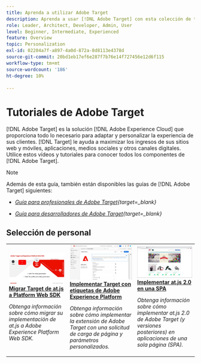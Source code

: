 ```yaml
---
title: Aprenda a utilizar Adobe Target
description: Aprenda a usar [!DNL Adobe Target] con esta colección de tutoriales y vídeos que cubren todos sus componentes.
role: Leader, Architect, Developer, Admin, User
level: Beginner, Intermediate, Experienced
feature: Overview
topic: Personalization
exl-id: 02204a7f-a897-4a0d-872a-8d8113e4378d
source-git-commit: 20bd1eb17ef6e287f7b76e14f727456e12d6f115
workflow-type: tm+mt
source-wordcount: '186'
ht-degree: 10%

---
```


# Tutoriales de Adobe Target

[!DNL Adobe Target] es la solución [!DNL Adobe Experience Cloud] que proporciona todo lo necesario para adaptar y personalizar la experiencia de sus clientes. [!DNL Target] le ayuda a maximizar los ingresos de sus sitios web y móviles, aplicaciones, medios sociales y otros canales digitales. Utilice estos vídeos y tutoriales para conocer todos los componentes de [!DNL Adobe Target].

>[!NOTE]
>
>Además de esta guía, también están disponibles las guías de [!DNL Adobe Target] siguientes:
>
>* *[Guía para profesionales de Adobe Target](https://experienceleague.adobe.com/docs/target/using/target-home.html?lang=es){target=_blank}*
>
>* *[Guía para desarrolladores de Adobe Target](https://experienceleague.adobe.com/docs/target-dev/developer/overview.html?lang=es){target=_blank}*

<div id="recs-overview-body-1"></div>
<div id="recs-overview-body-2"></div>
<div id="recs-overview-body-3"></div>
<div id="recs-overview-body-4"></div>
<div id="recs-overview-body-5"></div>
<div id="recs-overview-body-6"></div>

## Selección de personal

<table style="margin-top: 0 !important">
<tr>
  <td>
    <a href="https://experienceleague.adobe.com/docs/platform-learn/migrate-target-to-websdk/introduction.html?lang=es">
      <img alt="Migración de Target de at.js a Platform Web SDK" src="./assets/thumb_websdk.jpg" />
    </a>
    <div>
      <a href="https://experienceleague.adobe.com/docs/platform-learn/migrate-target-to-websdk/introduction.html?lang=es">
    <strong>Migrar Target de at.js a Platform Web SDK</strong>
    </a>
    </div>
    <p>
    <em>Obtenga información sobre cómo migrar su implementación de at.js a Adobe Experience Platform Web SDK.</em>
    <p>
  </td>
  <td>
    <a href="https://experienceleague.adobe.com/docs/platform-learn/implement-in-websites/implement-solutions/target.html?lang=es"> 
      <img alt="Implementación de Target con etiquetas de Adobe Experience Platform" src="./assets/add-adobe-target.jpg"/>
    </a>
    <div>
      <a href="https://experienceleague.adobe.com/docs/platform-learn/implement-in-websites/implement-solutions/target.html?lang=es">
    <strong>Implementar Target con etiquetas de Adobe Experience Platform</strong>
    </a>
    </div>
    <p>
    <em>Obtenga información sobre cómo implementar la extensión de Adobe Target con una solicitud de carga de página y parámetros personalizados.</em>
    <p>
  </td>
   <td>
    <a href="https://experienceleague.adobe.com/docs/target-learn/tutorials/implementation/implement-atjs-20-in-a-single-page-application.html?lang=es">
      <img alt="Implementar at.js 2.0 de Adobe Target en una aplicación de una sola página (SPA)" src="./assets/26248.png" />
    </a>
    <div>
    <a href="https://experienceleague.adobe.com/docs/target-learn/tutorials/implementation/implement-atjs-20-in-a-single-page-application.html?lang=es">
    <strong>Implementar at.js 2.0 en una SPA</strong>
    </a>
    </div>
    <p>
    <em> Obtenga información sobre cómo implementar at.js 2.0 de Adobe Target (y versiones posteriores) en aplicaciones de una sola página (SPA).</em>
    <p>
  </td>
</tr>
</table>